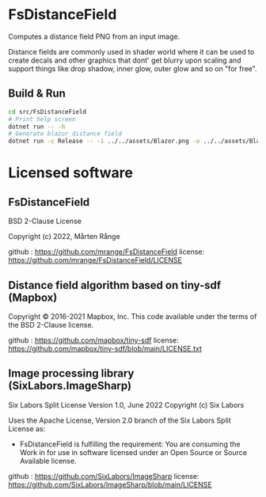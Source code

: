 # FsDistanceField
Computes a distance field PNG from an input image.

Distance fields are commonly used in shader world where it can be used to create decals and other graphics that dont' get blurry upon scaling and support things like drop shadow, inner glow, outer glow and so on "for free".

## Build & Run

```bash
cd src/FsDistanceField
# Print help screen
dotnet run -- -h
# Generate blazor distance field
dotnet run -c Release -- -i ../../assets/Blazor.png -o ../../assets/Blazor_distance.png -r 200 -c 0.5 -y true
```

# Licensed software

## FsDistanceField
BSD 2-Clause License

Copyright (c) 2022, Mårten Rånge

github : https://github.com/mrange/FsDistanceField
license: https://github.com/mrange/FsDistanceField/LICENSE

## Distance field algorithm based on tiny-sdf (Mapbox)
Copyright © 2016-2021 Mapbox, Inc.
This code available under the terms of the BSD 2-Clause license.

github : https://github.com/mapbox/tiny-sdf
license: https://github.com/mapbox/tiny-sdf/blob/main/LICENSE.txt

## Image processing library (SixLabors.ImageSharp)
Six Labors Split License
Version 1.0, June 2022
Copyright (c) Six Labors

Uses the Apache License, Version 2.0 branch of the Six Labors Split License as:
- FsDistanceField is fulfilling the requirement: You are consuming the Work in for use in software licensed under an Open Source or Source Available license.

github : https://github.com/SixLabors/ImageSharp
license: https://github.com/SixLabors/ImageSharp/blob/main/LICENSE

